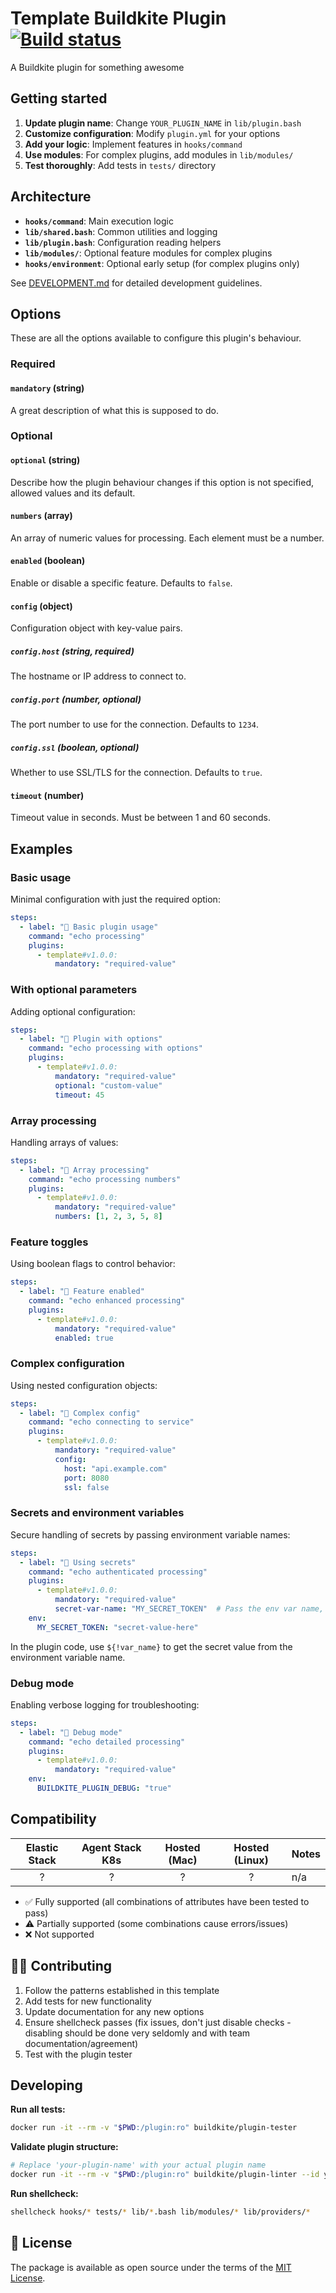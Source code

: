 # Template Buildkite Plugin [![Build status](https://badge.buildkite.com/d673030645c7f3e7e397affddd97cfe9f93a40547ed17b6dc5.svg)](https://buildkite.com/buildkite/plugins-template)

A Buildkite plugin for something awesome

## Getting started

1. **Update plugin name**: Change `YOUR_PLUGIN_NAME` in `lib/plugin.bash`
2. **Customize configuration**: Modify `plugin.yml` for your options
3. **Add your logic**: Implement features in `hooks/command`
4. **Use modules**: For complex plugins, add modules in `lib/modules/`
5. **Test thoroughly**: Add tests in `tests/` directory

## Architecture

- **`hooks/command`**: Main execution logic
- **`lib/shared.bash`**: Common utilities and logging
- **`lib/plugin.bash`**: Configuration reading helpers
- **`lib/modules/`**: Optional feature modules for complex plugins
- **`hooks/environment`**: Optional early setup (for complex plugins only)

See [DEVELOPMENT.md](DEVELOPMENT.md) for detailed development guidelines.

## Options

These are all the options available to configure this plugin's behaviour.

### Required

#### `mandatory` (string)

A great description of what this is supposed to do.

### Optional

#### `optional` (string)

Describe how the plugin behaviour changes if this option is not specified, allowed values and its default.

#### `numbers` (array)

An array of numeric values for processing. Each element must be a number.

#### `enabled` (boolean)

Enable or disable a specific feature. Defaults to `false`.

#### `config` (object)

Configuration object with key-value pairs.

##### `config.host` (string, required)

The hostname or IP address to connect to.

##### `config.port` (number, optional)

The port number to use for the connection. Defaults to `1234`.

##### `config.ssl` (boolean, optional)

Whether to use SSL/TLS for the connection. Defaults to `true`.

#### `timeout` (number)

Timeout value in seconds. Must be between 1 and 60 seconds.


## Examples

### Basic usage

Minimal configuration with just the required option:

```yaml
steps:
  - label: "🔨 Basic plugin usage"
    command: "echo processing"
    plugins:
      - template#v1.0.0:
          mandatory: "required-value"
```

### With optional parameters

Adding optional configuration:

```yaml
steps:
  - label: "🔨 Plugin with options"
    command: "echo processing with options"
    plugins:
      - template#v1.0.0:
          mandatory: "required-value"
          optional: "custom-value"
          timeout: 45
```

### Array processing

Handling arrays of values:

```yaml
steps:
  - label: "🔨 Array processing"
    command: "echo processing numbers"
    plugins:
      - template#v1.0.0:
          mandatory: "required-value"
          numbers: [1, 2, 3, 5, 8]
```

### Feature toggles

Using boolean flags to control behavior:

```yaml
steps:
  - label: "🔨 Feature enabled"
    command: "echo enhanced processing"
    plugins:
      - template#v1.0.0:
          mandatory: "required-value"
          enabled: true
```

### Complex configuration

Using nested configuration objects:

```yaml
steps:
  - label: "🔨 Complex config"
    command: "echo connecting to service"
    plugins:
      - template#v1.0.0:
          mandatory: "required-value"
          config:
            host: "api.example.com"
            port: 8080
            ssl: false
```

### Secrets and environment variables

Secure handling of secrets by passing environment variable names:

```yaml
steps:
  - label: "🔨 Using secrets"
    command: "echo authenticated processing"
    plugins:
      - template#v1.0.0:
          mandatory: "required-value"
          secret-var-name: "MY_SECRET_TOKEN"  # Pass the env var name, not the value
    env:
      MY_SECRET_TOKEN: "secret-value-here"
```

In the plugin code, use `${!var_name}` to get the secret value from the environment variable name.

### Debug mode

Enabling verbose logging for troubleshooting:

```yaml
steps:
  - label: "🔨 Debug mode"
    command: "echo detailed processing"
    plugins:
      - template#v1.0.0:
          mandatory: "required-value"
    env:
      BUILDKITE_PLUGIN_DEBUG: "true"
```

## Compatibility

| Elastic Stack | Agent Stack K8s | Hosted (Mac) | Hosted (Linux) | Notes |
| :-----------: | :-------------: | :----------: | :------------: | :---- |
|       ?       |        ?        |      ?       |       ?        | n/a   |

- ✅ Fully supported (all combinations of attributes have been tested to pass)
- ⚠️ Partially supported (some combinations cause errors/issues)
- ❌ Not supported

## 👩‍💻 Contributing

1. Follow the patterns established in this template
2. Add tests for new functionality
3. Update documentation for any new options
4. Ensure shellcheck passes (fix issues, don't just disable checks - disabling should be done very seldomly and with team documentation/agreement)
5. Test with the plugin tester

## Developing

**Run all tests:**

```bash
docker run -it --rm -v "$PWD:/plugin:ro" buildkite/plugin-tester
```

**Validate plugin structure:**

```bash
# Replace 'your-plugin-name' with your actual plugin name
docker run -it --rm -v "$PWD:/plugin:ro" buildkite/plugin-linter --id your-plugin-name --path /plugin
```

**Run shellcheck:**

```bash
shellcheck hooks/* tests/* lib/*.bash lib/modules/* lib/providers/*
```

## 📜 License

The package is available as open source under the terms of the [MIT License](https://opensource.org/licenses/MIT).
